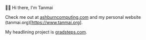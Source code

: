 🙋‍♂️ Hi there, I'm Tanmai 

Check me out at [ashburncomputing.com](https://www.ashburncomputing.com) and my personal website (tanmai.org)[https://www.tanmai.org].

My headlining project is [gradsteps.com](https://www.gradsteps.com). 
